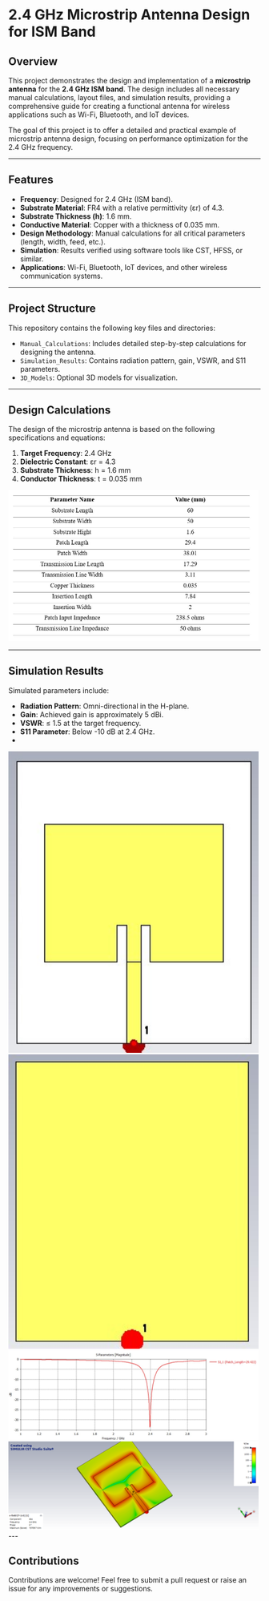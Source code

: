 # 2.4 GHz Microstrip Antenna Design for ISM Band

## Overview  
This project demonstrates the design and implementation of a **microstrip antenna** for the **2.4 GHz ISM band**. The design includes all necessary manual calculations, layout files, and simulation results, providing a comprehensive guide for creating a functional antenna for wireless applications such as Wi-Fi, Bluetooth, and IoT devices.

The goal of this project is to offer a detailed and practical example of microstrip antenna design, focusing on performance optimization for the 2.4 GHz frequency.

---

## Features  
- **Frequency**: Designed for 2.4 GHz (ISM band).  
- **Substrate Material**: FR4 with a relative permittivity (εr) of 4.3.  
- **Substrate Thickness (h)**: 1.6 mm.  
- **Conductive Material**: Copper with a thickness of 0.035 mm.  
- **Design Methodology**: Manual calculations for all critical parameters (length, width, feed, etc.).  
- **Simulation**: Results verified using software tools like CST, HFSS, or similar.  
- **Applications**: Wi-Fi, Bluetooth, IoT devices, and other wireless communication systems.

---

## Project Structure  
This repository contains the following key files and directories:  
- `Manual_Calculations`: Includes detailed step-by-step calculations for designing the antenna.  
- `Simulation_Results`: Contains radiation pattern, gain, VSWR, and S11 parameters.  
- `3D_Models`: Optional 3D models for visualization.  

---

## Design Calculations  
The design of the microstrip antenna is based on the following specifications and equations:  

1. **Target Frequency**: 2.4 GHz  
2. **Dielectric Constant**: εr = 4.3  
3. **Substrate Thickness**: h = 1.6 mm  
4. **Conductor Thickness**: t = 0.035 mm  

<img src="Micostrip Image/Parameters.jpg" width="500"/>

---

## Simulation Results  
Simulated parameters include:  
- **Radiation Pattern**: Omni-directional in the H-plane.  
- **Gain**: Achieved gain is approximately 5 dBi.  
- **VSWR**: ≤ 1.5 at the target frequency.  
- **S11 Parameter**: Below -10 dB at 2.4 GHz.
- 
<img src="Micostrip Image/Top Layer.jpg" width="500"/>
<img src="Micostrip Image/Bottom Layer.jpg" width="500"/>
<img src="Micostrip Image/L=29_422.jpg" width="500"/>
<img src="Micostrip Image/Patch 2.4G_01.gif" width="500"/>
---

## Contributions  
Contributions are welcome! Feel free to submit a pull request or raise an issue for any improvements or suggestions.
